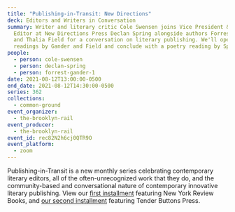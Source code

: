 ```yaml
---
title: "Publishing-in-Transit: New Directions"
deck: Editors and Writers in Conversation
summary: Writer and literary critic Cole Swensen joins Vice President & Senior
  Editor at New Directions Press Declan Spring alongside authors Forrest Gander
  and Thalia Field for a conversation on literary publishing. We'll open with
  readings by Gander and Field and conclude with a poetry reading by Spring.
people:
  - person: cole-swensen
  - person: declan-spring
  - person: forrest-gander-1
date: 2021-08-12T13:00:00-0500
end_date: 2021-08-12T14:30:00-0500
series: 362
collections:
  - common-ground
event_organizer:
  - the-brooklyn-rail
event_producer:
  - the-brooklyn-rail
event_id: rec82N2h6cj0QTR9O
event_platform:
  - zoom
---
```

Publishing-in-Transit is a new monthly series celebrating contemporary literary editors, all of the often-unrecognized work that they do, and the community-based and conversational nature of contemporary innovative literary publishing. View our [first installment](https://brooklynrail.org/events/2021/06/10/publishing-in-transit-new-york-review-of-books/) featuring New York Review Books, and [our second installment](https://brooklynrail.org/events/2021/07/01/publishing-in-transit-tender-buttons-press/) featuring Tender Buttons Press.